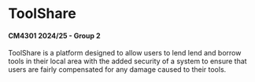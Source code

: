 # ToolShare

#### CM4301 2024/25 - Group 2

ToolShare is a platform designed to allow users to lend lend and borrow tools in their local area with the added
security of a system to ensure that users are fairly compensated for any damage caused to their tools.

